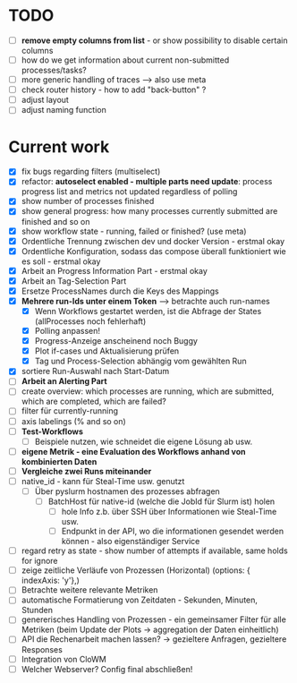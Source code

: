 # TODO

 - [ ] **remove empty columns from list** - or show possibility to disable certain columns  
 - [ ] how do we get information about current non-submitted processes/tasks?
 - [ ] more generic handling of traces --> also use meta
 - [ ] check router history - how to add "back-button" ?
 - [ ] adjust layout
 - [ ] adjust naming function

# Current work
- [x] fix bugs regarding filters (multiselect) 
- [x] refactor: **autoselect enabled - multiple parts need update**: process progress list and metrics not updated regardless of polling
- [x] show number of processes finished
- [x] show general progress: how many processes currently submitted are finished and so on
- [x] show workflow state - running, failed or finished? (use meta)
- [x] Ordentliche Trennung zwischen dev und docker Version - erstmal okay
- [x] Ordentliche Konfiguration, sodass das compose überall funktioniert wie es soll - erstmal okay
- [x] Arbeit an Progress Information Part - erstmal okay
- [x] Arbeit an Tag-Selection Part
- [x] Ersetze ProcessNames durch die Keys des Mappings
- [x] **Mehrere run-Ids unter einem Token** --> betrachte auch run-names
  - [x] Wenn Workflows gestartet werden, ist die Abfrage der States (allProcesses noch fehlerhaft)
  - [x] Polling anpassen!
  - [x] Progress-Anzeige anscheinend noch Buggy
  - [x] Plot if-cases und Aktualisierung prüfen
  - [x] Tag und Process-Selection abhängig vom gewählten Run  
- [x] sortiere Run-Auswahl nach Start-Datum 
- [ ] **Arbeit an Alerting Part**
- [ ] create overview: which processes are running, which are submitted, which are completed, which are failed?
- [ ] filter für currently-running
- [ ] axis labelings (% and so on)
- [ ] **Test-Workflows** 
  - [ ] Beispiele nutzen, wie schneidet die eigene Lösung ab usw.
- [ ] **eigene Metrik - eine Evaluation des Workflows anhand von kombinierten Daten** 
- [ ] **Vergleiche zwei Runs miteinander** 
- [ ] native_id - kann für Steal-Time usw. genutzt
  - [ ] Über pyslurm hostnamen des prozesses abfragen
    - [ ] BatchHost für native-id (welche die JobId für Slurm ist) holen
      - [ ] hole Info z.b. über SSH über Informationen wie Steal-Time usw.
      - [ ] Endpunkt in der API, wo die informationen gesendet werden können - also eigenständiger Service
- [ ] regard retry as state - show number of attempts if available, same holds for ignore
- [ ] zeige zeitliche Verläufe von Prozessen (Horizontal) (options: { indexAxis: 'y'},)
- [ ] Betrachte weitere relevante Metriken
- [ ] automatische Formatierung von Zeitdaten - Sekunden, Minuten, Stunden
- [ ] genererisches Handling von Prozessen - ein gemeinsamer Filter für alle Metriken (beim Update der Plots -> aggregation der Daten einheitlich)
- [ ] API die Rechenarbeit machen lassen? -> gezieltere Anfragen, gezieltere Responses
- [ ] Integration von CloWM
- [ ] Welcher Webserver? Config final abschließen!

